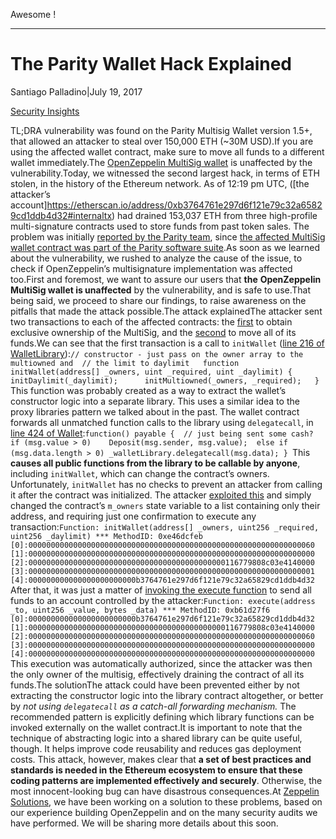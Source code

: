 Awesome !

---

# The Parity Wallet Hack Explained

Santiago Palladino|July 19, 2017

[Security Insights](https://blog.openzeppelin.com/tag/security-insights)

TL;DRA vulnerability was found on the Parity Multisig Wallet version 1.5+, that allowed an attacker to steal over 150,000 ETH (~30M USD).If you are using the affected wallet contract, make sure to move all funds to a different wallet immediately.The [OpenZeppelin MultiSig wallet](https://github.com/OpenZeppelin/zeppelin-solidity/blob/v1.2.0/contracts/MultisigWallet.sol) is unaffected by the vulnerability.Today, we witnessed the second largest hack, in terms of ETH stolen, in the history of the Ethereum network. As of 12:19 pm UTC, ([the attacker’s account]https://etherscan.io/address/0xb3764761e297d6f121e79c32a65829cd1ddb4d32#internaltx) had drained 153,037 ETH from three high-profile multi-signature contracts used to store funds from past token sales. The problem was initially [reported by the Parity team](https://blog.parity.io/security-alert-high-2/), since [the affected MultiSig wallet contract was part of the Parity software suite](https://github.com/paritytech/parity/blob/4d08e7b0aec46443bf26547b17d10cb302672835/js/src/contracts/snippets/enhanced-wallet.sol).As soon as we learned about the vulnerability, we rushed to analyze the cause of the issue, to check if OpenZeppelin’s multisignature implementation was affected too.First and foremost, we want to assure our users that **the** **OpenZeppelin MultiSig wallet is unaffected** by the vulnerability, and is safe to use.That being said, we proceed to share our findings, to raise awareness on the pitfalls that made the attack possible.The attack explainedThe attacker sent two transactions to each of the affected contracts: the [first](https://etherscan.io/tx/0x9dbf0326a03a2a3719c27be4fa69aacc9857fd231a8d9dcaede4bb083def75ec) to obtain exclusive ownership of the MultiSig, and the [second](https://etherscan.io/tx/0xeef10fc5170f669b86c4cd0444882a96087221325f8bf2f55d6188633aa7be7c) to move all of its funds.We can see that the first transaction is a call to `initWallet` ([line 216 of WalletLibrary](https://github.com/paritytech/parity/blob/4d08e7b0aec46443bf26547b17d10cb302672835/js/src/contracts/snippets/enhanced-wallet.sol#L216)):`// constructor - just pass on the owner array to the multiowned and  // the limit to daylimit   function initWallet(address[] _owners, uint _required, uint _daylimit) {      initDaylimit(_daylimit);      initMultiowned(_owners, _required);   } `This function was probably created as a way to extract the wallet’s constructor logic into a separate library. This uses a similar idea to the proxy libraries pattern we talked about in the past. The wallet contract forwards all unmatched function calls to the library using `delegatecall`, in [line 424 of Wallet](https://github.com/paritytech/parity/blob/4d08e7b0aec46443bf26547b17d10cb302672835/js/src/contracts/snippets/enhanced-wallet.sol#L424):`function() payable {  // just being sent some cash?  if (msg.value > 0)    Deposit(msg.sender, msg.value);  else if (msg.data.length > 0) _walletLibrary.delegatecall(msg.data); } `This **causes all public functions from the library to be callable by anyone**, including `initWallet`, which can change the contract’s owners. Unfortunately, `initWallet` has no checks to prevent an attacker from calling it after the contract was initialized. The attacker [exploited this](https://etherscan.io/tx/0x9dbf0326a03a2a3719c27be4fa69aacc9857fd231a8d9dcaede4bb083def75ec) and simply changed the contract’s `m_owners` state variable to a list containing only their address, and requiring just one confirmation to execute any transaction:`Function: initWallet(address[] _owners, uint256 _required, uint256 _daylimit) *** MethodID: 0xe46dcfeb [0]:0000000000000000000000000000000000000000000000000000000000000060 [1]:0000000000000000000000000000000000000000000000000000000000000000 [2]:00000000000000000000000000000000000000000000116779808c03e4140000 [3]:0000000000000000000000000000000000000000000000000000000000000001 [4]:000000000000000000000000b3764761e297d6f121e79c32a65829cd1ddb4d32 `After that, it was just a matter of [invoking the execute function](https://etherscan.io/tx/0xeef10fc5170f669b86c4cd0444882a96087221325f8bf2f55d6188633aa7be7c) to send all funds to an account controlled by the attacker:`Function: execute(address _to, uint256 _value, bytes _data) *** MethodID: 0xb61d27f6 [0]:000000000000000000000000b3764761e297d6f121e79c32a65829cd1ddb4d32 [1]:00000000000000000000000000000000000000000000116779808c03e4140000 [2]:0000000000000000000000000000000000000000000000000000000000000060 [3]:0000000000000000000000000000000000000000000000000000000000000000 [4]:0000000000000000000000000000000000000000000000000000000000000000 `This execution was automatically authorized, since the attacker was then the only owner of the multisig, effectively draining the contract of all its funds.The solutionThe attack could have been prevented either by not extracting the constructor logic into the library contract altogether, or better by *not using `delegatecall` as a catch-all forwarding mechanism.* The recommended pattern is explicitly defining which library functions can be invoked externally on the wallet contract.It is important to note that the technique of abstracting logic into a shared library can be quite useful, though. It helps improve code reusability and reduces gas deployment costs. This attack, however, makes clear that **a set of best practices and standards is needed in the Ethereum ecosystem to ensure that these coding patterns are implemented effectively and securely**. Otherwise, the most innocent-looking bug can have disastrous consequences.At [Zeppelin Solutions](http://zeppelin.solutions/), we have been working on a solution to these problems, based on our experience building OpenZeppelin and on the many security audits we have performed. We will be sharing more details about this soon.